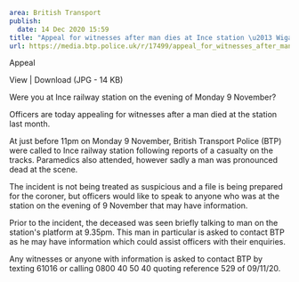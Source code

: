 ```yaml
area: British Transport
publish:
  date: 14 Dec 2020 15:59
title: "Appeal for witnesses after man dies at Ince station \u2013 Wigan"
url: https://media.btp.police.uk/r/17499/appeal_for_witnesses_after_man_dies_at_ince_stati
```

Appeal

View | Download (JPG - 14 KB)

Were you at Ince railway station on the evening of Monday 9 November?

Officers are today appealing for witnesses after a man died at the station last month.

At just before 11pm on Monday 9 November, British Transport Police (BTP) were called to Ince railway station following reports of a casualty on the tracks. Paramedics also attended, however sadly a man was pronounced dead at the scene.

The incident is not being treated as suspicious and a file is being prepared for the coroner, but officers would like to speak to anyone who was at the station on the evening of 9 November that may have information.

Prior to the incident, the deceased was seen briefly talking to man on the station's platform at 9.35pm. This man in particular is asked to contact BTP as he may have information which could assist officers with their enquiries.

Any witnesses or anyone with information is asked to contact BTP by texting 61016 or calling 0800 40 50 40 quoting reference 529 of 09/11/20.
